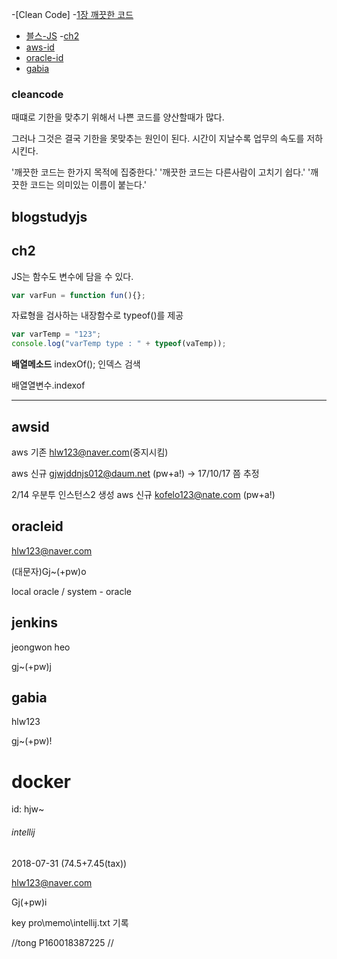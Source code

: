 -[Clean Code]
  -[1장 깨끗한 코드](#cleancode)
- [블스-JS](#blogstudyjs)
  -[ch2](#ch2)
- [aws-id](#awsid)
- [oracle-id](#oracleid)
- [gabia](#gabia)

### cleancode

때떄로 기한을 맞추기 위해서 나쁜 코드를 양산할때가 많다.

그러나 그것은 결국 기한을 못맞추는 원인이 된다. 시간이 지날수록 업무의 속도를 저하시킨다.

'깨끗한 코드는 한가지 목적에 집중한다.'
'깨끗한 코드는 다른사람이 고치기 쉽다.'
'깨끗한 코드는 의미있는 이름이 붙는다.'

## blogstudyjs

## ch2

JS는 함수도 변수에 담을 수 있다.

```js
var varFun = function fun(){};
```

자료형을 검사하는 내장함수로 typeof()를 제공

```js
var varTemp = "123";
console.log("varTemp type : " + typeof(vaTemp));
```

**배열메소드**
indexOf(); 인덱스 검색

배열열변수.indexof

---

## awsid

aws 기존 hlw123@naver.com(중지시킴)

aws 신규 gjwjddnjs012@daum.net  (pw+a!) -> 17/10/17 쯤 추정


2/14 우분투 인스턴스2 생성
aws 신규  kofelo123@nate.com (pw+a!)

## oracleid

hlw123@naver.com

(대문자)Gj~(+pw)o


local oracle / system - oracle

## jenkins

jeongwon heo

gj~(+pw)j


## gabia

hlw123

gj~(+pw)!

# docker

id: hjw~


###### intellij

2018-07-31 (74.5+7.45(tax))

hlw123@naver.com

Gj(+pw)i

key pro\memo\intellij.txt 기록

//tong
P160018387225
//